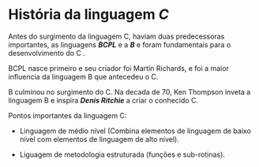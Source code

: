 # História da linguagem ***C***

Antes do surgimento da linguagem C, haviam duas predecessoras importantes, as linguagens ***BCPL*** e a ***B*** e foram fundamentais para o desenvolvimento do C .

BCPL nasce primeiro e seu criador foi Martin Richards, e foi a maior influencia da linguagem B que antecedeu o C. 

B culminou no surgimento do C. Na decada de 70, Ken Thompson inveta a linguagem B e inspira ***Denis Ritchie*** a criar o conhecido C. 

Pontos importantes da linguagem C: 

- Linguagem de médio nível (Combina elementos de linguagem de baixo nível com elementos de linguagem de alto nível).

- Liguagem de metodologia estruturada (funções e sub-rotinas).